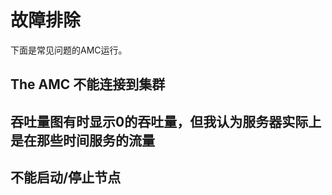 # 故障排除
下面是常见问题的AMC运行。


## The AMC 不能连接到集群



## 吞吐量图有时显示0的吞吐量，但我认为服务器实际上是在那些时间服务的流量



## 不能启动/停止节点